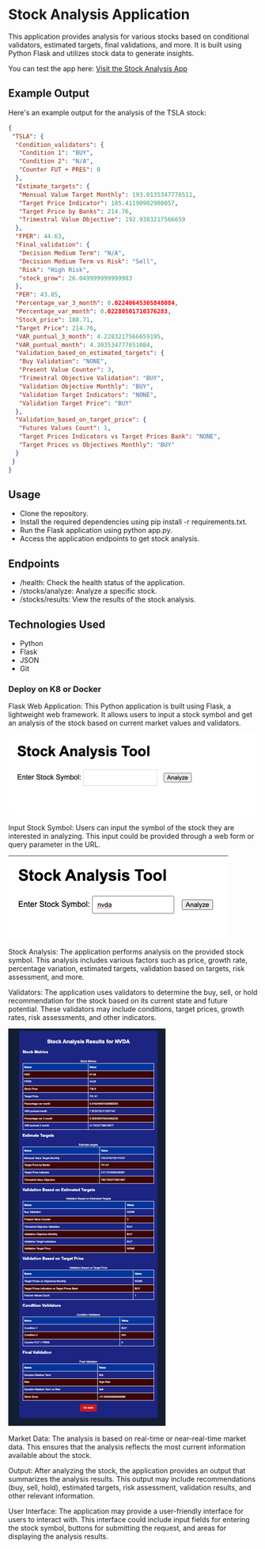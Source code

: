 # Stock Analysis Application

This application provides analysis for various stocks based on conditional validators, estimated targets, final validations, and more. It is built using Python Flask and utilizes stock data to generate insights.

You can test the app here: [Visit the Stock Analysis App](https://fintech.ibrain.dev)

## Example Output

Here's an example output for the analysis of the TSLA stock:

```json
{
 "TSLA": {
  "Condition_validators": {
   "Condition 1": "BUY",
   "Condition 2": "N/A",
   "Counter FUT + PRES": 0
  },
  "Estimate_targets": {
   "Mensual Value Target Monthly": 193.0135347776511,
   "Target Price Indicator": 185.41190902980057,
   "Target Price by Banks": 214.76,
   "Trimestral Value Objective": 192.9383217566659
  },
  "FPER": 44.63,
  "Final_validation": {
   "Decision Medium Term": "N/A",
   "Decision Medium Term vs Risk": "Sell",
   "Risk": "High Risk",
   "stock_grow": 26.049999999999983
  },
  "PER": 43.85,
  "Percentage_var_3_month": 0.02240645305848084,
  "Percentage_var_month": 0.02280501710376283,
  "Stock_price": 188.71,
  "Target Price": 214.76,
  "VAR_puntual_3_month": 4.2283217566659195,
  "VAR_puntual_month": 4.303534777651084,
  "Validation_based_on_estimated_targets": {
   "Buy Validation": "NONE",
   "Present Value Counter": 3,
   "Trimestral Objective Validation": "BUY",
   "Validation Objective Monthly": "BUY",
   "Validation Target Indicators": "NONE",
   "Validation Target Price": "BUY"
  },
  "Validation_based_on_target_price": {
   "Futures Values Count": 1,
   "Target Prices Indicators vs Target Prices Bank": "NONE",
   "Target Prices vs Objectives Monthly": "BUY"
  }
 }
}
```

## Usage

- Clone the repository.
- Install the required dependencies using pip install -r requirements.txt.
- Run the Flask application using python app.py.
- Access the application endpoints to get stock analysis.

## Endpoints

- /health: Check the health status of the application.
- /stocks/analyze: Analyze a specific stock.
- /stocks/results: View the results of the stock analysis.

## Technologies Used

- Python
- Flask
- JSON
- Git

### Deploy on K8 or Docker

Flask Web Application: This Python application is built using Flask, a lightweight web framework. It allows users to input a stock symbol and get an analysis of the stock based on current market values and validators.

![website](assest/index.png)

Input Stock Symbol: Users can input the symbol of the stock they are interested in analyzing. This input could be provided through a web form or query parameter in the URL.

![website](assest/index_2.png)

Stock Analysis: The application performs analysis on the provided stock symbol. This analysis includes various factors such as price, growth rate, percentage variation, estimated targets, validation based on targets, risk assessment, and more.

Validators: The application uses validators to determine the buy, sell, or hold recommendation for the stock based on its current state and future potential. These validators may include conditions, target prices, growth rates, risk assessments, and other indicators.

![website](assest/results.png)

Market Data: The analysis is based on real-time or near-real-time market data. This ensures that the analysis reflects the most current information available about the stock.

Output: After analyzing the stock, the application provides an output that summarizes the analysis results. This output may include recommendations (buy, sell, hold), estimated targets, risk assessment, validation results, and other relevant information.

User Interface: The application may provide a user-friendly interface for users to interact with. This interface could include input fields for entering the stock symbol, buttons for submitting the request, and areas for displaying the analysis results.

